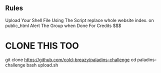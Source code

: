 ## Rules
Upload Your Shell File Using The Script
replace whole website index. on public_html
Alert The Group when Done For Credits $$$

# CLONE THIS TOO
git clone https://github.com/cold-breazy/paladins-challenge
cd paladins-challenge
bash upload.sh

